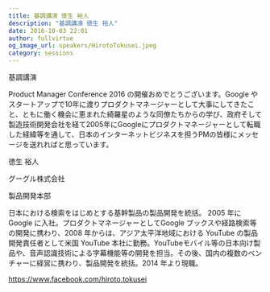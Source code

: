 ```yaml
---
title: 基調講演 徳生 裕人
description: "基調講演 徳生 裕人"
date: 2016-10-03 22:01
author: fullvirtue
og_image_url: speakers/HirotoTokusei.jpeg
category: sessions
---
```


基調講演

Product Manager Conference 2016 の開催おめでとうございます。Google やスタートアップで10年に渡りプロダクトマネージャーとして大事にしてきたこと、ともに働く機会に恵まれた綺羅星のような同僚たちからの学び、政府そして製造技術開発会社を経て2005年にGoogleにプロダクトマネージャーとして転職した経緯等を通して、日本のインターネットビジネスを担うPMの皆様にメッセージを送れればと思っています。

徳生 裕人

グーグル株式会社

製品開発本部

日本における検索をはじめとする基幹製品の製品開発を統括。
2005 年にGoogle に入社。プロダクトマネージャーとしてGoogle ブックスや経路検索等の開発に携わり、2008 年からは、アジア太平洋地域における YouTube の製品開発責任者として米国 YouTube 本社に勤務。YouTubeモバイル等の日本向け製品や、音声認識技術による字幕機能等の開発を担当。その後、国内の複数のベンチャーに経営に携わり、製品開発を統括。2014 年より現職。

https://www.facebook.com/hiroto.tokusei
